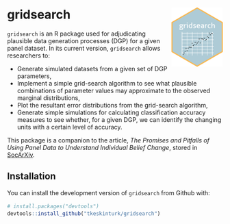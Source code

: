 
<!-- README.md is generated from README.Rmd. Please edit that file -->

# gridsearch <img src="sticker/gridsearch.png" align="right" alt="" width="120" />

<!-- badges: start -->
<!-- badges: end -->

`gridsearch` is an R package used for adjudicating plausible data
generation processes (DGP) for a given panel dataset. In its current
version, `gridsearch` allows researchers to:

- Generate simulated datasets from a given set of DGP parameters,
- Implement a simple grid-search algorithm to see what plausible
  combinations of parameter values may approximate to the observed
  marginal distributions,
- Plot the resultant error distributions from the grid-search algorithm,
- Generate simple simulations for calculating classification accuracy
  measures to see whether, for a given DGP, we can identify the changing
  units with a certain level of accuracy.

This package is a companion to the article, *The Promises and Pitfalls
of Using Panel Data to Understand Individual Belief Change*, stored in
[SocArXiv](https://osf.io/preprints/socarxiv/rhf4q).

## Installation

You can install the development version of `gridsearch` from Github
with:

``` r
# install.packages("devtools")
devtools::install_github("tkeskinturk/gridsearch")
```
